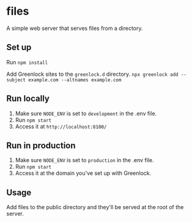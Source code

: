 # files
A simple web server that serves files from a directory.

## Set up
Run `npm install`

Add Greenlock sites to the `greenlock.d` directory.
`npx greenlock add --subject example.com --altnames example.com`

## Run locally
1. Make sure `NODE_ENV` is set to `development` in the .env file.
2. Run `npm start`
3. Access it at `http://localhost:8100/`

## Run in production
1. Make sure `NODE_ENV` is set to `production` in the .env file.
2. Run `npm start`
3. Access it at the domain you've set up with Greenlock.

## Usage
Add files to the public directory and they'll be served at the root of the server.
